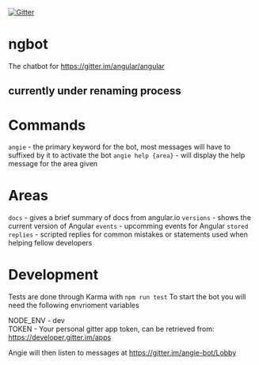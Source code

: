 [![Gitter](https://badges.gitter.im/angie-bot/Lobby.svg)](https://gitter.im/angie-bot/Lobby?utm_source=badge&utm_medium=badge&utm_campaign=pr-badge&utm_content=badge)

# ngbot
The chatbot for https://gitter.im/angular/angular

## currently under renaming process

# Commands
`angie` - the primary keyword for the bot, most messages will have to suffixed by it to activate the bot
`angie help {area}` - will display the help message for the area given

# Areas
`docs` - gives a brief summary of docs from angular.io 
`versions` - shows the current version of Angular
`events` - upcomming events for Angular
`stored replies` - scripted replies for common mistakes or statements used when helping fellow developers

# Development
Tests are done through Karma with `npm run test`
To start the bot you will need the following envrioment variables

NODE_ENV - dev  
TOKEN - Your personal gitter app token, can be retrieved from: https://developer.gitter.im/apps  

Angie will then listen to messages at https://gitter.im/angie-bot/Lobby
